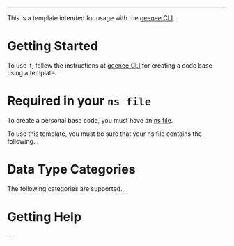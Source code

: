
-----------------
This is a template intended for usage with the
[geenee CLI](https://geenee.nostack.net/).


# Getting Started

To use it, follow the instructions at
[geenee CLI](https://geenee.nostack.net//Building-Code-Bases)
for creating a code base using a template.

# Required in your `ns file`
To create a personal base code, you must have an [ns file](https://geenee.nostack.net//NS-Files).

To use this template, you must be sure that your ns file contains the following...

# Data Type Categories
The following categories are supported...

# Getting Help
...
